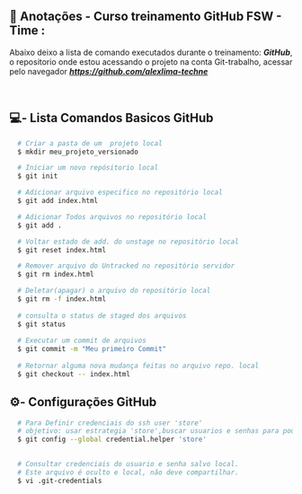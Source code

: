 <!----- Configurations ---------------------------->
 ## 📌 Anotações - Curso treinamento GitHub FSW - Time : 

Abaixo deixo a lista de comando executados durante o treinamento: **_GitHub_**, o repositorio onde estou acessando o projeto na conta Git-trabalho, acessar pelo navegador **_https://github.com/alexlima-techne_** 

<br>

##  💻- Lista Comandos Basicos GitHub

```bash
  # Criar a pasta de um  projeto local
  $ mkdir meu_projeto_versionado

  # Iniciar um novo repósitorio local
  $ git init

  # Adicionar arquivo especifico no repositório local
  $ git add index.html

  # Adicionar Todos arquivos no repositório local
  $ git add .

  # Voltar estado de add. do unstage no repositório local
  $ git reset index.html

  # Remover arquivo do Untracked no repositório servidor
  $ git rm index.html

  # Deletar(apagar) o arquivo do repositório local
  $ git rm -f index.html
  
  # consulta o status de staged dos arquivos
  $ git status
  
  # Executar um commit de arquivos
  $ git commit -m "Meu primeiro Commit"
   
  # Retornar alguma nova mudança feitas no arquivo repo. local
  $ git checkout -- index.html


```


##  ⚙- Configurações GitHub

```bash
  # Para Definir credenciais do ssh user 'store'
  # objetivo: usar estrategia 'store',buscar usuarios e senhas para poder autenticar automativamente.  
  $ git config --global credential.helper 'store'

  
  # Consultar credenciais do usuario e senha salvo local.
  # Este arquivo é oculto e local, não deve compartilhar.
  $ vi .git-credentials
  

```
#